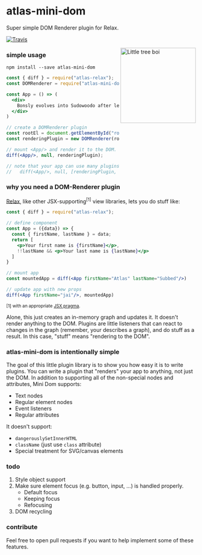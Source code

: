 # atlas-mini-dom

Super simple DOM Renderer plugin for Relax.

[![Travis](https://img.shields.io/travis/atlassubbed/atlas-mini-dom.svg)](https://travis-ci.org/atlassubbed/atlas-mini-dom)

[<img alt="Little tree boi" align="right" width="200" src="https://user-images.githubusercontent.com/38592371/54507116-3ba09a80-4916-11e9-96c1-ba497f8ac8bb.png">](https://www.google.com/search?q=worlds+smallest+tree)

### simple usage

```
npm install --save atlas-mini-dom
```

```jsx
const { diff } = require("atlas-relax");
const DOMRenderer = require("atlas-mini-dom");

const App = () => (
  <div>
    Bonsly evolves into Sudowoodo after learning mimic.
  </div>
)

// create a DOMRenderer plugin
const rootEl = document.getElementById("root");
const renderingPlugin = new DOMRenderer(rootEl);

// mount <App/> and render it to the DOM.
diff(<App/>, null, renderingPlugin);

// note that your app can use many plugins:
//   diff(<App/>, null, [renderingPlugin, otherPlugin])
```

### why you need a DOM-Renderer plugin

[Relax](https://github.com/atlassubbed/atlas-relax), like other JSX-supporting<sup>[1]</sup> view libraries, lets you do stuff like:

```jsx
const { diff } = require("atlas-relax");

// define component
const App = ({data}) => {
  const { firstName, lastName } = data;
  return [
    <p>Your first name is {firstName}</p>,
    !!lastName && <p>Your last name is {lastName}</p>
  ]
}

// mount app
const mountedApp = diff(<App firstName="Atlas" lastName="Subbed"/>)

// update app with new props
diff(<App firstName="jai"/>, mountedApp)

```
<sup>[1] with an appropriate [JSX pragma](https://github.com/atlassubbed/atlas-relax-jsx-pragmas).</sup>

Alone, this just creates an in-memory graph and updates it. It doesn't render anything to the DOM. Plugins are little listeners that can react to changes in the graph (remember, your <App/> describes a graph), and do stuff as a result. In this case, "stuff" means "rendering to the DOM".

### atlas-mini-dom is intentionally simple

The goal of this little plugin library is to show you how easy it is to write plugins. You can write a plugin that "renders" your app to anything, not just the DOM. In addition to supporting all of the non-special nodes and attributes, Mini Dom supports:

  * Text nodes
  * Regular element nodes 
  * Event listeners
  * Regular attributes

It doesn't support:

  * `dangerouslySetInnerHTML`
  * `className` (just use `class` attribute)
  * Special treatment for SVG/canvas elements

### todo

  1. Style object support
  2. Make sure element focus (e.g. button, input, ...) is handled properly.
     * Default focus
     * Keeping focus
     * Refocusing
  3. DOM recycling

### contribute

Feel free to open pull requests if you want to help implement some of these features.
